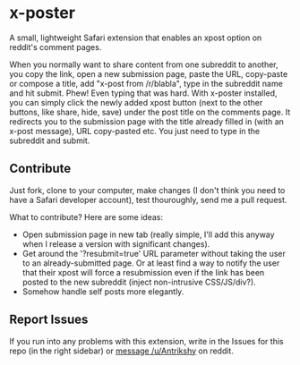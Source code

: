 x-poster
========
A small, lightweight Safari extension that enables an xpost option on reddit's comment pages.

When you normally want to share content from one subreddit to another, you copy the link, open a new submission page, paste the URL, copy-paste or compose a title, add "x-post from /r/blabla", type in the subreddit name and hit submit. Phew! Even typing that was hard. With x-poster installed, you can simply click the newly added xpost button (next to the other buttons, like share, hide, save) under the post title on the comments page. It redirects you to the submission page with the title already filled in (with an x-post message), URL copy-pasted etc. You just need to type in the subreddit and submit.

Contribute
----------
Just fork, clone to your computer, make changes (I don't think you need to have a Safari developer account), test thouroughly, send me a pull request.

What to contribute? Here are some ideas:
* Open submission page in new tab (really simple, I'll add this anyway when I release a version with significant changes).
* Get around the '?resubmit=true' URL parameter without taking the user to an already-submitted page. Or at least find a way to notify the user that their xpost will force a resubmission even if the link has been posted to the new subreddit (inject non-intrusive CSS/JS/div?).
* Somehow handle self posts more elegantly.

Report Issues
-------------
If you run into any problems with this extension, write in the Issues for this repo (in the right sidebar) or [message /u/Antrikshy](http://www.reddit.com/message/compose/?to=Antrikshy) on reddit.